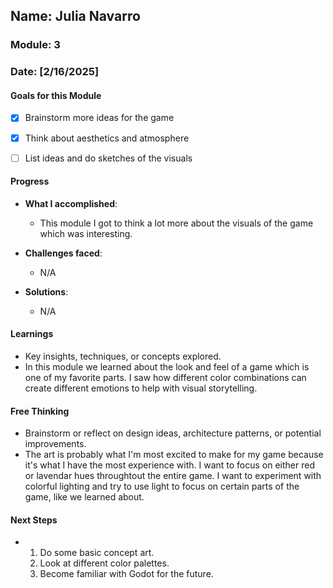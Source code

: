 
## Name: Julia Navarro
### Module: 3


### Date: [2/16/2025]

#### Goals for this Module

- [X] Brainstorm more ideas for the game
- [X] Think about aesthetics and atmosphere
- [ ] List ideas and do sketches of the visuals


#### Progress
- **What I accomplished**:
  - This module I got to think a lot more about the visuals of the game which was interesting. 

- **Challenges faced**:
  - N/A
- **Solutions**:
  - N/A

#### Learnings
- Key insights, techniques, or concepts explored.
-  In this module we learned about the look and feel of a game which is one of my favorite parts. I saw how different color combinations can create different emotions to help with visual storytelling.
#### Free Thinking
- Brainstorm or reflect on design ideas, architecture patterns, or potential improvements.
-  The art is probably what I'm most excited to make for my game because it's what I have the most experience with. I want to focus on either red or lavendar hues throughtout the entire game. I want to experiment with colorful lighting and try to use light to focus on certain parts of the game, like we learned about.

#### Next Steps
-  1. Do some basic concept art.
   2. Look at different color palettes.
   3. Become familiar with Godot for the future.
